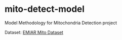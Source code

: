 # mito-detect-model
Model Methodology for Mitochondria Detection project

Dataset: [EMIAR Mito Dataset](https://www.ebi.ac.uk/empiar/EMPIAR-11037/])
